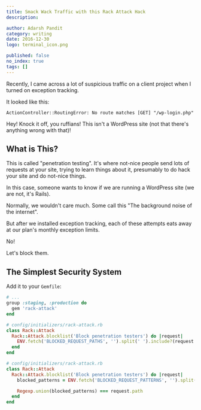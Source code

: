 ```yaml
---
title: Smack Wack Traffic with this Rack Attack Hack
description: 

author: Adarsh Pandit
category: writing
date: 2016-12-30
logo: terminal_icon.png

published: false
no_index: true
tags: []
---
```


Recently,
I came across a lot of suspicious traffic
on a client project
when I turned on exception tracking.

It looked like this:

```
ActionController::RoutingError: No route matches [GET] "/wp-login.php"
```

Hey! Knock it off, you ruffians!
This isn't a WordPress site (not that there's anything wrong with that)!

## What is This?

This is called "penetration testing".
It's where not-nice people send lots of requests
at your site, trying to learn things about it,
presumably to do hack your site and do not-nice things.

In this case,
someone wants to know if we are running a WordPress site
(we are not, it's Rails).

Normally, we wouldn't care much.
Some call this "The background noise of the internet".

But after we installed exception tracking,
each of these attempts eats away at our plan's monthly exception limits.

No!

Let's block them.


## The Simplest Security System


Add it to your `Gemfile`:

```ruby
# ...
group :staging, :production do
  gem 'rack-attack'
end
```

```ruby
# config/initializers/rack-attack.rb
class Rack::Attack
  Rack::Attack.blocklist('Block penetration testers') do |request|
    ENV.fetch('BLOCKED_REQUEST_PATHS', '').split(' ').include?(request.path)
  end
end
```

```ruby
# config/initializers/rack-attack.rb
class Rack::Attack
  Rack::Attack.blocklist('Block penetration testers') do |request|
    blocked_patterns = ENV.fetch('BLOCKED_REQUEST_PATTERNS', '').split(' ')

    Regexp.union(blocked_patterns) === request.path
  end
end
```
